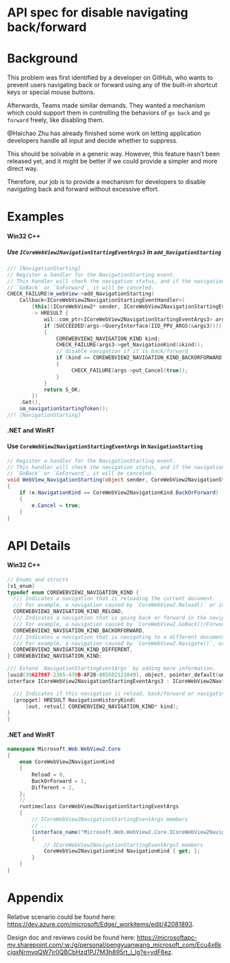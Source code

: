 # API spec for disable navigating back/forward

# Background
This problem was first identified by a developer on GitHub, who wants to prevent users navigating
back or forward using any of the built-in shortcut keys or special mouse buttons.

Afterwards, Teams made similar demands. They wanted a mechanism which could support them in
controlling the behaviors of `go back` and `go forward` freely, like disabling them.

@Haichao Zhu has already finished some work on letting application developers handle all input and
decide whether to suppress. 

This should be solvable in a generic way. However, this feature hasn’t been released yet, and it might
be better if we could provide a simpler and more direct way. 

Therefore, our job is to provide a mechanism for developers to disable navigating back and forward
without excessive effort.


# Examples
#### Win32 C++

##### Use `ICoreWebView2NavigationStartingEventArgs3` in `add_NavigationStarting`

```c++
//! [NavigationStarting]
// Register a handler for the NavigationStarting event.
// This handler will check the navigation status, and if the navigation is
// `GoBack` or `GoForward`, it will be canceled.
CHECK_FAILURE(m_webView->add_NavigationStarting(
    Callback<ICoreWebView2NavigationStartingEventHandler>(
        [this](ICoreWebView2* sender, ICoreWebView2NavigationStartingEventArgs* args)
        -> HRESULT {
            wil::com_ptr<ICoreWebView2NavigationStartingEventArgs3> args3;
            if (SUCCEEDED(args->QueryInterface(IID_PPV_ARGS(&args3))))
            {
                COREWEBVIEW2_NAVIGATION_KIND kind;
                CHECK_FAILURE(args3->get_NavigationKind(&kind));
                // disable navigation if it is back/forward
                if (kind == COREWEBVIEW2_NAVIGATION_KIND_BACKORFORWARD)
                {
                     CHECK_FAILURE(args->put_Cancel(true));
                }
            }
            return S_OK;
        })
    .Get(),
    &m_navigationStartingToken));
//! [NavigationStarting]
```

#### .NET and WinRT

#### Use `CoreWebView2NavigationStartingEventArgs` in `NavigationStarting`

```c#
// Register a handler for the NavigationStarting event.
// This handler will check the navigation status, and if the navigation is
// `GoBack` or `GoForward`, it will be canceled.
void WebView_NavigationStarting(object sender, CoreWebView2NavigationStartingEventArgs e)
{
    if (e.NavigationKind == CoreWebView2NavigationKind.BackOrForward)
    {
        e.Cancel = true;
    }
}
```

# API Details
#### Win32 C++

```c++
// Enums and structs
[v1_enum]
typedef enum COREWEBVIEW2_NAVIGATION_KIND {
  /// Indicates a navigation that is reloading the current document.
  /// For example, a navigation caused by `CoreWebView2.Reload()` or in script `window.history.go()`.
  COREWEBVIEW2_NAVIGATION_KIND_RELOAD,
  /// Indicates a navigation that is going back or forward in the navigation history.
  /// For example, a navigation caused by `CoreWebView2.GoBack()/Forward()` or in script `window.history.go(-1)/go(1)`.
  COREWEBVIEW2_NAVIGATION_KIND_BACKORFORWARD,
  /// Indicates a navigation that is navigating to a different document.
  /// For example, a navigation caused by `CoreWebView2.Navigate()`, or a link click.
  COREWEBVIEW2_NAVIGATION_KIND_DIFFERENT,
} COREWEBVIEW2_NAVIGATION_KIND;

/// Extend `NavigationStartingEventArgs` by adding more information.
[uuid(39A27807-2365-470B-AF28-885502121049), object, pointer_default(unique)]
interface ICoreWebView2NavigationStartingEventArgs3 : ICoreWebView2NavigationStartingEventArgs2 {

  /// Indicates if this navigation is reload, back/forward or navigating to a different document 
  [propget] HRESULT NavigationHistoryKind(
      [out, retval] COREWEBVIEW2_NAVIGATION_KIND* kind);
}
}
```

#### .NET and WinRT

```c# (but really MIDL3)
namespace Microsoft.Web.WebView2.Core
{
    enum CoreWebView2NavigationKind
    {
        Reload = 0,
        BackOrForward = 1,
        Different = 2,
    };
    // ..
    runtimeclass CoreWebView2NavigationStartingEventArgs
    {
        // ICoreWebView2NavigationStartingEventArgs members
        // ..
        [interface_name("Microsoft.Web.WebView2.Core.ICoreWebView2NavigationStartingEventArgs3")]
        {
            // ICoreWebView2NavigationStartingEventArgs3 members
            CoreWebView2NavigationKind NavigationKind { get; };
        }
    }
}
```


# Appendix
Relative scenario could be found here: https://dev.azure.com/microsoft/Edge/_workitems/edit/42081893.

Design doc and reviews could be found here: https://microsoftapc-my.sharepoint.com/:w:/g/personal/pengyuanwang_microsoft_com/Ecu4x6kcjqxNrmvqQW7jr0QBCbHzd1PJ7M3h895rt_l_lg?e=ydF6ez.
